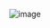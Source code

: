 ![image](https://github.com/PranavRao30/3D-DS-1BM22CS201/assets/153255083/7afa7eea-8847-428a-93e0-b7629fc14720)
